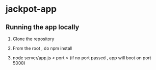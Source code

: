 # jackpot-app

## Running the app locally

1) Clone the repository 

2) From the root , do npm install 

3) node server/app.js < port > (if no port passed , app will boot on port 5000)
